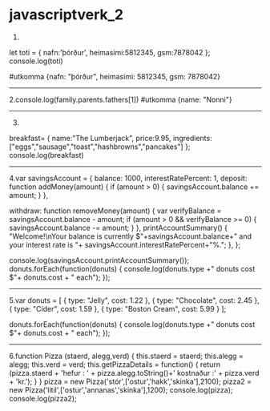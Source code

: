 # javascriptverk_2
1.
let toti = { 
nafn:'þórður',
heimasimi:5812345,
gsm:7878042
};
console.log(toti)

#utkomma {nafn: "þórður", heimasimi: 5812345, gsm: 7878042}

-----------------------------

2.console.log(family.parents.fathers[1])
#utkomma {name: "Nonni"}

-----------------------------

3.

breakfast= {
    name:"The Lumberjack",
    price:9.95,
    ingredients:["eggs","sausage","toast","hashbrowns","pancakes"]
};
console.log(breakfast)

-----------------------------

4.var savingsAccount = {
  balance: 1000,
  interestRatePercent: 1,
  deposit: function addMoney(amount) {
    if (amount > 0) {
      savingsAccount.balance += amount;
    }
  },
  
  withdraw: function removeMoney(amount) {
    var verifyBalance = savingsAccount.balance - amount;
    if (amount > 0 && verifyBalance >= 0) {
      savingsAccount.balance -= amount;
    }
  },
  printAccountSummary() {
   "Welcome!\nYour balance is currently $"+savingsAccount.balance+" and your interest rate is "+ savingsAccount.interestRatePercent+"%."; 
  },
}; 

console.log(savingsAccount.printAccountSummary());
donuts.forEach(function(donuts) {
  console.log(donuts.type +" donuts cost $"+ donuts.cost + " each");
});

-----------------------------

5.var donuts = [
    { type: "Jelly", cost: 1.22 },
    { type: "Chocolate", cost: 2.45 },
    { type: "Cider", cost: 1.59 },
    { type: "Boston Cream", cost: 5.99 }
];

donuts.forEach(function(donuts) {
  console.log(donuts.type +" donuts cost $"+ donuts.cost + " each");
});

-----------------------------

6.function Pizza (staerd, alegg,verd) {
        this.staerd = staerd;
        this.alegg = alegg;
        this.verd = verd;
        this.getPizzaDetails = function() {
            return (pizza.staerd + 'hefur : ' + pizza.alegg.toString()+' kostnaður :' + pizza.verd + 'kr.');
        }
  }
    pizza = new Pizza('stór',['ostur','hakk','skinka'],2100);
    pizza2 = new Pizza('lítil',['ostur','annanas','skinka'],1200);
    console.log(pizza);
    console.log(pizza2);
